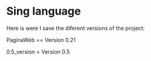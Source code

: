 # Sing language 
Here is were I save the diferent versions of the project:

  PaginaWeb == Version 0.21
  
  0.5_version = Version 0.5

